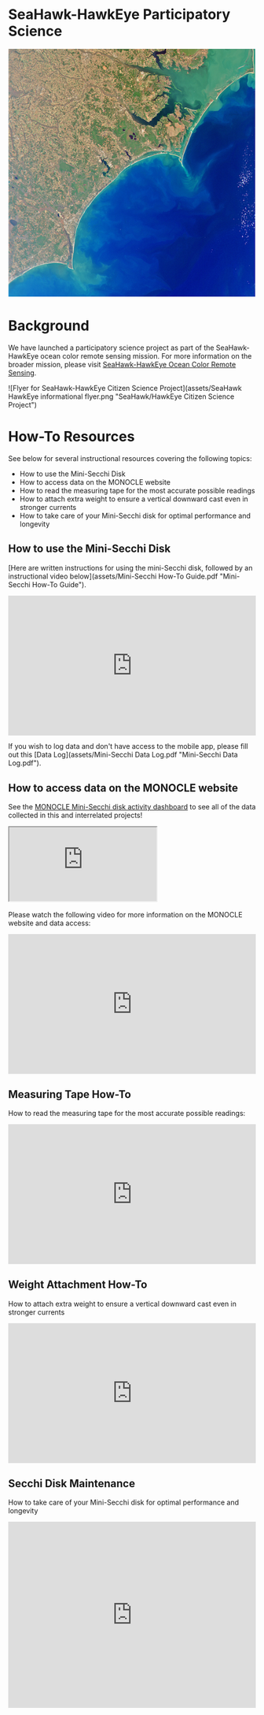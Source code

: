 # SeaHawk-HawkEye Participatory Science
![HawkEye satellite image of eastern North Carolina](assets/ChesapeakeBay-December28th-2022.png "HawkEye NC Coast")

# Background 
We have launched a participatory science project as part of the SeaHawk-HawkEye ocean color remote sensing mission. For more information on the broader mission, please visit [SeaHawk-HawkEye Ocean Color Remote Sensing](../seahawk).

![Flyer for SeaHawk-HawkEye Citizen Science Project](assets/SeaHawk HawkEye informational flyer.png "SeaHawk/HawkEye Citizen Science Project")

# How-To Resources
See below for several instructional resources covering the following topics:
- How to use the Mini-Secchi Disk
- How to access data on the MONOCLE website
- How to read the measuring tape for the most accurate possible readings
- How to attach extra weight to ensure a vertical downward cast even in stronger currents
- How to take care of your Mini-Secchi disk for optimal performance and longevity

## How to use the Mini-Secchi Disk
[Here are written instructions for using the mini-Secchi disk, followed by an instructional video below](assets/Mini-Secchi How-To Guide.pdf "Mini-Secchi How-To Guide").

<div style="padding:56.25% 0 0 0;position:relative;"><iframe src="https://player.vimeo.com/video/827438726?h=1ab832388d&amp;badge=0&amp;autopause=0&amp;player_id=0&amp;app_id=58479" frameborder="0" allow="autoplay; fullscreen; picture-in-picture" allowfullscreen style="position:absolute;top:0;left:0;width:100%;height:100%;" title="Secchi disk how to guide"></iframe></div><script src="https://player.vimeo.com/api/player.js"></script>

If you wish to log data and don't have access to the mobile app, please fill out this [Data Log](assets/Mini-Secchi Data Log.pdf "Mini-Secchi Data Log.pdf").

## How to access data on the MONOCLE website
See the [MONOCLE Mini-Secchi disk activity dashboard](https://rsg.pml.ac.uk/dashboards/d/P0tWxs97k/monocle-secchi) to see all of the data collected in this and interrelated projects!
<div class="resp-container">
    <iframe class="resp-iframe" src="https://rsg.pml.ac.uk/dashboards/d/P0tWxs97k/monocle-secchi"></iframe>
</div>

Please watch the following video for more information on the MONOCLE website and data access:
<div style="padding:56.25% 0 0 0;position:relative;"><iframe src="https://player.vimeo.com/video/827438261?h=cac9356710&amp;badge=0&amp;autopause=0&amp;player_id=0&amp;app_id=58479" frameborder="0" allow="autoplay; fullscreen; picture-in-picture" allowfullscreen style="position:absolute;top:0;left:0;width:100%;height:100%;" title="Monocle data access_updated"></iframe></div><script src="https://player.vimeo.com/api/player.js"></script>

## Measuring Tape How-To
How to read the measuring tape for the most accurate possible readings:
<div style="padding:56.25% 0 0 0;position:relative;"><iframe src="https://player.vimeo.com/video/908330061?badge=0&amp;autopause=0&amp;player_id=0&amp;app_id=58479" frameborder="0" allow="autoplay; fullscreen; picture-in-picture" style="position:absolute;top:0;left:0;width:100%;height:100%;" title="Measuring Tape How-To"></iframe></div><script src="https://player.vimeo.com/api/player.js"></script>

## Weight Attachment How-To
How to attach extra weight to ensure a vertical downward cast even in stronger currents
<div style="padding:56.25% 0 0 0;position:relative;"><iframe src="https://player.vimeo.com/video/908332326?badge=0&amp;autopause=0&amp;player_id=0&amp;app_id=58479" frameborder="0" allow="autoplay; fullscreen; picture-in-picture" style="position:absolute;top:0;left:0;width:100%;height:100%;" title="Secchi Weight Attachment"></iframe></div><script src="https://player.vimeo.com/api/player.js"></script>

## Secchi Disk Maintenance
How to take care of your Mini-Secchi disk for optimal performance and longevity
<div style="padding:75% 0 0 0;position:relative;"><iframe src="https://player.vimeo.com/video/908332303?badge=0&amp;autopause=0&amp;player_id=0&amp;app_id=58479" frameborder="0" allow="autoplay; fullscreen; picture-in-picture" style="position:absolute;top:0;left:0;width:100%;height:100%;" title="Secchi Disk Maintenance"></iframe></div><script src="https://player.vimeo.com/api/player.js"></script>